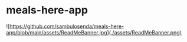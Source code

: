 # meals-here-app


![https://github.com/sambulosenda/meals-here-app/blob/main/assets/ReadMeBanner.jpg](./assets/ReadMeBanner.png)
